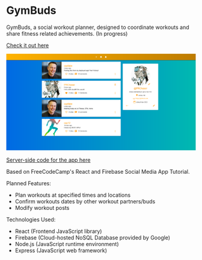 # GymBuds

GymBuds, a social workout planner, designed to coordinate workouts and share fitness related achievements. (In progress)

[Check it out here](https://gymbuds-34a8c.web.app/)



![Project Preview](https://github.com/cjrcodes/GymBuds-App-Client/blob/main/src/images/preview33021.png)

[Server-side code for the app here](https://github.com/cjrcodes/GymBuds-App)

Based on FreeCodeCamp's React and Firebase Social Media App Tutorial.

Planned Features:
- Plan workouts at specified times and locations
- Confirm workouts dates by other workout partners/buds
- Modify workout posts

Technologies Used:
- React (Frontend JavaScript library)
- Firebase (Cloud-hosted NoSQL Database provided by Google)
- Node.js (JavaScript runtime environment)
- Express (JavaScript web framework)
